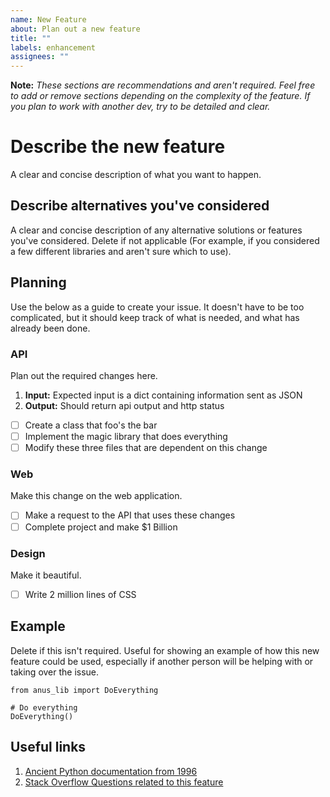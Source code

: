 ```yaml
---
name: New Feature
about: Plan out a new feature
title: ""
labels: enhancement
assignees: ""
---
```


**Note:** _These sections are recommendations and aren't required. Feel free to add or remove sections depending on the complexity of the feature. If you plan to work with another dev, try to be detailed and clear._

# Describe the new feature

A clear and concise description of what you want to happen.

## Describe alternatives you've considered

A clear and concise description of any alternative solutions or features you've considered. Delete if not applicable (For example, if you considered a few different libraries and aren't sure which to use).

## Planning

Use the below as a guide to create your issue. It doesn't have to be too complicated, but it should keep track of what is needed, and what has already been done.

### API

Plan out the required changes here.

1. **Input:** Expected input is a dict containing information sent as JSON
2. **Output:** Should return api output and http status

- [ ] Create a class that foo's the bar
- [ ] Implement the magic library that does everything
- [ ] Modify these three files that are dependent on this change

### Web

Make this change on the web application.

- [ ] Make a request to the API that uses these changes
- [ ] Complete project and make $1 Billion

### Design

Make it beautiful.

- [ ] Write 2 million lines of CSS

## Example

Delete if this isn't required. Useful for showing an example of how this new feature could be used, especially if another person will be helping with or taking over the issue.

```
from anus_lib import DoEverything

# Do everything
DoEverything()
```

## Useful links

1. [Ancient Python documentation from 1996](https://docs.python.org/release/1.4/)
2. [Stack Overflow Questions related to this feature](https://stackoverflow.com/questions/11227809/why-is-processing-a-sorted-array-faster-than-processing-an-unsorted-array)
